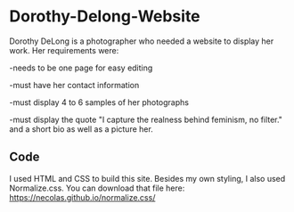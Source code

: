 # Dorothy-Delong-Website

Dorothy DeLong is a photographer who needed a website to display her work. Her requirements were:

-needs to be one page for easy editing

-must have her contact information

-must display 4 to 6 samples of her photographs

-must display the quote "I capture the realness behind feminism, no filter." and a short bio as well as a picture her.


## Code

I used HTML and CSS to build this site. Besides my own styling, I also used Normalize.css. You can download that file here: https://necolas.github.io/normalize.css/

